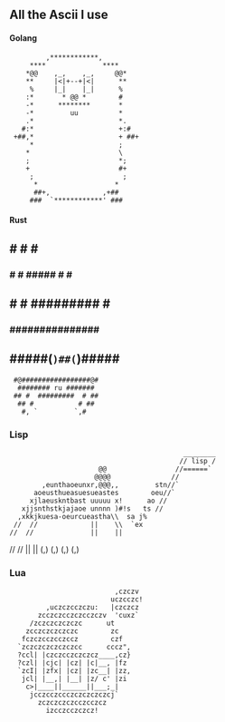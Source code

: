 ## All the Ascii I use 

#### Golang

             ,************,               
         ****              ****
        *@@    ,_,    ,_,     @@*       
        **     |<|+--+|<|      **
         %     |_|    |_|      %
        :*       * @@ *        #
        -*      ********       *
        -*         uu          *
        .*                     *.
       #:*                     +:#
     +##,*                     + ##+
         *                     ; 
        *                      \
        ;                      *;
        +                      #+
         ;                      ;
          *                   *
          ##+,             ,+##
         ###  `************' ###


#### Rust

        
  ##          # #       # ##
 ### #     # ##### #    # ###
 ## #    # ######### #   ####
  ###   ###############  ###
   ## #####(`)##(`)##### ##
     #@#################@#
      ######## ru #######
     ## #  #########  # ##
      ## #           # ## 
       #, `         `,#


### Lisp 

                                               ________
                                              // lisp /
                          @@                 //======`
                         @@@@               //
            ,eunthaoeunxr,@@@,,         stn//`
          aoeusthueasuesueastes        oeu//`
         xjlaeuskntbast uuuuu x!      ao //
       xjjsnthstkjajaoe unnnn )#!s   ts //
      ,xkkjkuesa-oeurcueastha\\  sa j%
     //  //             ||    \\  `ex
    //  //              ||    ||
   //  //               ||    ||
  (,) (,)               (,)   (,) 





### Lua 
                                                       
                                                       
                              ,czczv                   
                             uczcczc!                  
             ,uczczcczczu:   |czczcz                   
           zcczczcczczcczczv  'cuxz`                    
         /zczczczczczc      ut                         
        zcczczczczczc        zc                        
       fczczcczcczccz        czf                       
      `zczczczczczczcc      cccz",                     
      ?ccl| |czczcczczczcz____,cz}                      
      ?czl| |cjc| |cz| |c|__, |fz                      
      `zcI| |zfx| |cz| |zc__| |zz,                      
       jcl| |__,| |__| |z/ c' |zi
        c>|____||______||___;_|
         jcczcczccczczczczczcj`                        
           zczczczczcczcczcz                           
             izcczcczczcz!                             
                                                       



